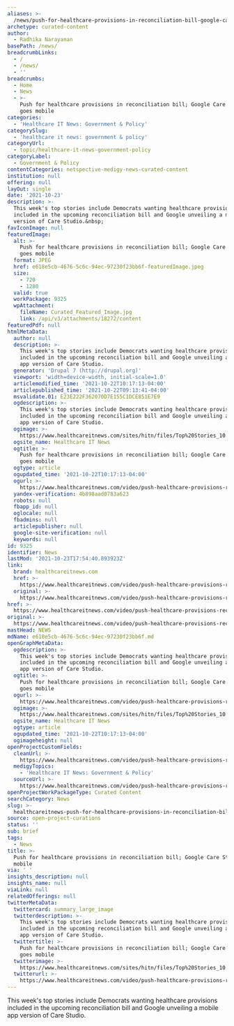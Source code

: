 ```yaml
---
aliases: >-
  /news/push-for-healthcare-provisions-in-reconciliation-bill-google-care-studio-goes-mobile
archetype: curated-content
author:
  - Radhika Narayanan
basePath: /news/
breadcrumbLinks:
  - /
  - /news/
  - ''
breadcrumbs:
  - Home
  - News
  - >-
    Push for healthcare provisions in reconciliation bill; Google Care Studio
    goes mobile
categories:
  - 'Healthcare IT News: Government & Policy'
categorySlug:
  - 'healthcare it news: government & policy'
categoryUrl:
  - topic/healthcare-it-news-government-policy
categoryLabel:
  - Government & Policy
contentCategories: netspective-medigy-news-curated-content
institution: null
offering: null
layOut: single
date: '2021-10-23'
description: >-
  This week's top stories include Democrats wanting healthcare provisions
  included in the upcoming reconciliation bill and Google unveiling a mobile app
  version of Care Studio.&nbsp;
favIconImage: null
featuredImage:
  alt: >-
    Push for healthcare provisions in reconciliation bill; Google Care Studio
    goes mobile
  format: JPEG
  href: e618e5cb-4676-5c6c-94ec-97230f23bb6f-featuredImage.jpeg
  size:
    - 720
    - 1280
  valid: true
  workPackage: 9325
  wpAttachment:
    fileName: Curated_Featured_Image.jpg
    link: /api/v3/attachments/18272/content
featuredPdf: null
htmlMetaData:
  author: null
  description: >-
    This week's top stories include Democrats wanting healthcare provisions
    included in the upcoming reconciliation bill and Google unveiling a mobile
    app version of Care Studio.
  generator: 'Drupal 7 (http://drupal.org)'
  viewport: 'width=device-width, initial-scale=1.0'
  articlemodified_time: '2021-10-22T10:17:13-04:00'
  articlepublished_time: '2021-10-22T09:13:41-04:00'
  msvalidate.01: E23E222F362070D7E155C1DCE851E7E9
  ogdescription: >-
    This week's top stories include Democrats wanting healthcare provisions
    included in the upcoming reconciliation bill and Google unveiling a mobile
    app version of Care Studio.
  ogimage: >-
    https://www.healthcareitnews.com/sites/hitn/files/Top%20Stories_10..22.21.jpg
  ogsite_name: Healthcare IT News
  ogtitle: >-
    Push for healthcare provisions in reconciliation bill; Google Care Studio
    goes mobile
  ogtype: article
  ogupdated_time: '2021-10-22T10:17:13-04:00'
  ogurl: >-
    https://www.healthcareitnews.com/video/push-healthcare-provisions-reconciliation-bill-google-care-studio-goes-mobile
  yandex-verification: 4b898aad0783a623
  robots: null
  fbapp_id: null
  oglocale: null
  fbadmins: null
  articlepublisher: null
  google-site-verification: null
  keywords: null
id: 9325
identifier: News
lastMod: '2021-10-23T17:54:40.893923Z'
link:
  brand: healthcareitnews.com
  href: >-
    https://www.healthcareitnews.com/video/push-healthcare-provisions-reconciliation-bill-google-care-studio-goes-mobile
  original: >-
    https://www.healthcareitnews.com/video/push-healthcare-provisions-reconciliation-bill-google-care-studio-goes-mobile
href: >-
  https://www.healthcareitnews.com/video/push-healthcare-provisions-reconciliation-bill-google-care-studio-goes-mobile
original: >-
  https://www.healthcareitnews.com/video/push-healthcare-provisions-reconciliation-bill-google-care-studio-goes-mobile
mastHead: NEWS
mdName: e618e5cb-4676-5c6c-94ec-97230f23bb6f.md
openGraphMetaData:
  ogdescription: >-
    This week's top stories include Democrats wanting healthcare provisions
    included in the upcoming reconciliation bill and Google unveiling a mobile
    app version of Care Studio.
  ogtitle: >-
    Push for healthcare provisions in reconciliation bill; Google Care Studio
    goes mobile
  ogurl: >-
    https://www.healthcareitnews.com/video/push-healthcare-provisions-reconciliation-bill-google-care-studio-goes-mobile
  ogimage: >-
    https://www.healthcareitnews.com/sites/hitn/files/Top%20Stories_10..22.21.jpg
  ogsite_name: Healthcare IT News
  ogtype: article
  ogupdated_time: '2021-10-22T10:17:13-04:00'
  ogimageheight: null
openProjectCustomFields:
  cleanUrl: >-
    https://www.healthcareitnews.com/video/push-healthcare-provisions-reconciliation-bill-google-care-studio-goes-mobile
  medigyTopics:
    - 'Healthcare IT News: Government & Policy'
  sourceUrl: >-
    https://www.healthcareitnews.com/video/push-healthcare-provisions-reconciliation-bill-google-care-studio-goes-mobile
openProjectWorkPackageType: Curated Content
searchCategory: News
slug: >-
  healthcareitnews-push-for-healthcare-provisions-in-reconciliation-bill-google-care-studio-goes-mobile
source: open-project-curations
status: ''
sub: brief
tags:
  - News
title: >-
  Push for healthcare provisions in reconciliation bill; Google Care Studio goes
  mobile
via: ' '
insights_description: null
insights_name: null
viaLink: null
relatedOfferings: null
twitterMetaData:
  twittercard: summary_large_image
  twitterdescription: >-
    This week's top stories include Democrats wanting healthcare provisions
    included in the upcoming reconciliation bill and Google unveiling a mobile
    app version of Care Studio.
  twittertitle: >-
    Push for healthcare provisions in reconciliation bill; Google Care Studio
    goes mobile
  twitterimage: >-
    https://www.healthcareitnews.com/sites/hitn/files/Top%20Stories_10..22.21.jpg
  twitterurl: >-
    https://www.healthcareitnews.com/video/push-healthcare-provisions-reconciliation-bill-google-care-studio-goes-mobile
---
```

<p>This week's top stories include Democrats wanting healthcare provisions included in the upcoming reconciliation bill and Google unveiling a mobile app version of Care Studio.<br>&nbsp;</p>